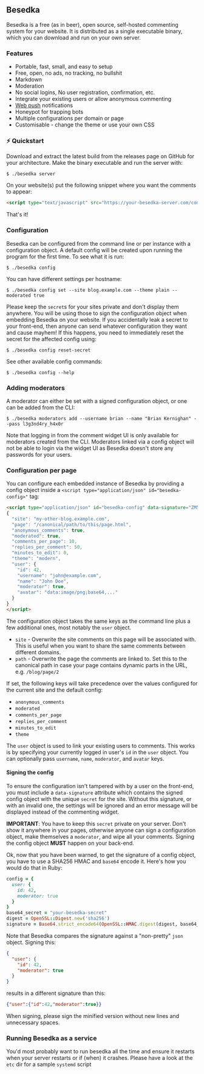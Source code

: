 ## Besedka

Besedka is a free (as in beer), open source, self-hosted commenting system for your website. It is
distributed as a single executable binary, which you can download and run on your own server.

### Features

* Portable, fast, small, and easy to setup
* Free, open, no ads, no tracking, no bullshit
* Markdown
* Moderation
* No social logins, No user registration, confirmation, etc.
* Integrate your existing users or allow anonymous commenting
* [Web push](https://developer.mozilla.org/en-US/docs/Web/API/Push_API) notifications
* Honeypot for trapping bots
* Multiple configurations per domain or page
* Customisable - change the theme or use your own CSS

### ⚡️ Quickstart

Download and extract the latest build from the releases page on GitHub for your architecture. Make
the binary executable and run the server with:

    $ ./besedka server

On your website(s) put the following snippet where you want the comments to appear:

```html
<script type="text/javascript" src="https://your-besedka-server.com/comments.js" defer></script>
```

That's it!

### Configuration

Besedka can be configured from the command line or per instance with a configuration object. A
default config will be created upon running the program for the first time. To see what it is run:

    $ ./besedka config

You can have different settings per hostname:

    $ ./besedka config set --site blog.example.com --theme plain --moderated true

Please keep the `secret`s for your sites private and don't display them anywhere. You will be using
those to sign the configuration object when embedding Besedka on your website. If you accidentally
leak a secret to your front-end, then anyone can send whatever configuration they want and cause
mayhem! If this happens, you need to immediately reset the secret for the affected config using:

    $ ./besedka config reset-secret

See other available config commands:

    $ ./besedka config --help

### Adding moderators

A moderator can either be set with a signed configuration object, or one can be added from the CLI:

    $ ./besedka moderators add --username brian --name "Brian Kernighan" --pass l3g3nd4ry_h4x0r

Note that logging in from the comment widget UI is only available for moderators created from the
CLI. Moderators linked via a config object will not be able to login via the widget UI as Besedka
doesn't store any passwords for your users.

### Configuration per page

You can configure each embedded instance of Besedka by providing a config object inside a `<script
type="application/json" id="besedka-config>"` tag:

```html
<script type="application/json" id="besedka-config" data-signature="ZM5uFayLvBydsRmnlxcvhaLKCHmUy7rkQH4JavmN0bY=">
{
  "site": "my-other-blog.example.com",
  "page": "/canonical/path/to/this/page.html",
  "anonymous_comments": true,
  "moderated": true,
  "comments_per_page": 10,
  "replies_per_comment": 50,
  "minutes_to_edit": 0,
  "theme": "modern",
  "user": {
    "id": 42,
    "username": "john@example.com",
    "name": "John Doe",
    "moderator": true,
    "avatar": "data:image/png;base64,..."
  }
}
</script>
```

The configuration object takes the same keys as the command line plus a few additional ones, most
notably the `user` object.

* `site` - Overwrite the site comments on this page will be associated with. This is useful when you
  want to share the same comments between different domains.
* `path` - Overwrite the page the comments are linked to. Set this to the canonical path in case
  your page contains dynamic parts in the URL, e.g. `/blog/page/2`

If set, the following keys will take precedence over the values configured for the current site and
the default config:

* `anonymous_comments`
* `moderated`
* `comments_per_page`
* `replies_per_comment`
* `minutes_to_edit`
* `theme`

The `user` object is used to link your existing users to comments. This works is by specifying your
currently logged in user's `id` in the `user` object. You can optionally pass `username`, `name`,
`moderator`, and `avatar` keys.

#### Signing the config

To ensure the configuration isn't tampered with by a user on the front-end, you must include a
`data-signature` attribute which contains the signed config object with the unique `secret` for the
site. Without this signature, or with an invalid one, the settings will be ignored and an error
message will be displayed instead of the commenting widget.

**IMPORTANT**: You have to keep this `secret` private on your server. Don't show it anywhere in your
pages, otherwise anyone can sign a configuration object, make themselves a `moderator`, and wipe all
your comments. Signing the config object **MUST** happen on your back-end.

Ok, now that you have been warned, to get the signature of a config object, you have to use a SHA256
HMAC and `base64` encode it. Here's how you would do that in Ruby:

```ruby
config = {
  user: {
    id: 42,
    moderator: true
  }
}
base64_secret = "your-besedka-secret"
digest = OpenSSL::Digest.new('sha256')
signature = Base64.strict_encode64(OpenSSL::HMAC.digest(digest, base64_secret, config.to_json))
```

Note that Besedka compares the signature against a "non-pretty" `json` object. Signing this:

```json
{
  "user": {
    "id": 42,
    "moderator": true
  }
}
```

results in a different signature than this:

```json
{"user":{"id":42,"moderator":true}}
```

When signing, please sign the minified version without new lines and unnecessary spaces.

### Running Besedka as a service

You'd most probably want to run besedka all the time and ensure it restarts when your server
restarts or if (when) it crashes. Please have a look at the `etc` dir for a sample `systemd` script
